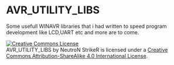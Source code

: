 AVR_UTILITY_LIBS
================

Some usefull WINAVR libraries that i had written to speed program development like LCD,UART etc and more are to come.


<a rel="license" href="http://creativecommons.org/licenses/by-sa/4.0/"><img alt="Creative Commons License" style="border-width:0" src="https://i.creativecommons.org/l/by-sa/4.0/88x31.png" /></a><br /><span xmlns:dct="http://purl.org/dc/terms/" property="dct:title">AVR_UTILITY_LIBS</span> by <span xmlns:cc="http://creativecommons.org/ns#" property="cc:attributionName">NeutroN StrikeR</span> is licensed under a <a rel="license" href="http://creativecommons.org/licenses/by-sa/4.0/">Creative Commons Attribution-ShareAlike 4.0 International License</a>.
